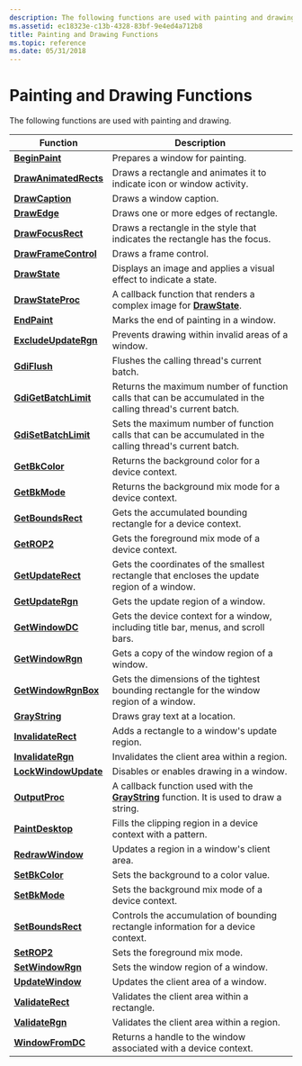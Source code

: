 ```yaml
---
description: The following functions are used with painting and drawing.
ms.assetid: ec18323e-c13b-4328-83bf-9e4ed4a712b8
title: Painting and Drawing Functions
ms.topic: reference
ms.date: 05/31/2018
---
```


# Painting and Drawing Functions

The following functions are used with painting and drawing.



| Function                                       | Description                                                                                                 |
|------------------------------------------------|-------------------------------------------------------------------------------------------------------------|
| [**BeginPaint**](/windows/desktop/api/Winuser/nf-winuser-beginpaint)               | Prepares a window for painting.                                                                             |
| [**DrawAnimatedRects**](/windows/desktop/api/Winuser/nf-winuser-drawanimatedrects) | Draws a rectangle and animates it to indicate icon or window activity.                                      |
| [**DrawCaption**](/windows/desktop/api/Winuser/nf-winuser-drawcaption)             | Draws a window caption.                                                                                     |
| [**DrawEdge**](/windows/desktop/api/Winuser/nf-winuser-drawedge)                   | Draws one or more edges of rectangle.                                                                       |
| [**DrawFocusRect**](/windows/desktop/api/Winuser/nf-winuser-drawfocusrect)         | Draws a rectangle in the style that indicates the rectangle has the focus.                                  |
| [**DrawFrameControl**](/windows/desktop/api/Winuser/nf-winuser-drawframecontrol)   | Draws a frame control.                                                                                      |
| [**DrawState**](/windows/desktop/api/Winuser/nf-winuser-drawstatea)                 | Displays an image and applies a visual effect to indicate a state.                                          |
| [**DrawStateProc**](/windows/desktop/api/Winuser/nc-winuser-drawstateproc)         | A callback function that renders a complex image for [**DrawState**](/windows/desktop/api/Winuser/nf-winuser-drawstatea).                        |
| [**EndPaint**](/windows/desktop/api/Winuser/nf-winuser-endpaint)                   | Marks the end of painting in a window.                                                                      |
| [**ExcludeUpdateRgn**](/windows/desktop/api/Winuser/nf-winuser-excludeupdatergn)   | Prevents drawing within invalid areas of a window.                                                          |
| [**GdiFlush**](/windows/desktop/api/Wingdi/nf-wingdi-gdiflush)                   | Flushes the calling thread's current batch.                                                                 |
| [**GdiGetBatchLimit**](/windows/desktop/api/Wingdi/nf-wingdi-gdigetbatchlimit)   | Returns the maximum number of function calls that can be accumulated in the calling thread's current batch. |
| [**GdiSetBatchLimit**](/windows/desktop/api/Wingdi/nf-wingdi-gdisetbatchlimit)   | Sets the maximum number of function calls that can be accumulated in the calling thread's current batch.    |
| [**GetBkColor**](/windows/desktop/api/Wingdi/nf-wingdi-getbkcolor)               | Returns the background color for a device context.                                                          |
| [**GetBkMode**](/windows/desktop/api/Wingdi/nf-wingdi-getbkmode)                 | Returns the background mix mode for a device context.                                                       |
| [**GetBoundsRect**](/windows/desktop/api/Wingdi/nf-wingdi-getboundsrect)         | Gets the accumulated bounding rectangle for a device context.                                               |
| [**GetROP2**](/windows/desktop/api/Wingdi/nf-wingdi-getrop2)                     | Gets the foreground mix mode of a device context.                                                           |
| [**GetUpdateRect**](/windows/desktop/api/Winuser/nf-winuser-getupdaterect)         | Gets the coordinates of the smallest rectangle that encloses the update region of a window.                 |
| [**GetUpdateRgn**](/windows/desktop/api/Winuser/nf-winuser-getupdatergn)           | Gets the update region of a window.                                                                         |
| [**GetWindowDC**](/windows/desktop/api/Winuser/nf-winuser-getwindowdc)             | Gets the device context for a window, including title bar, menus, and scroll bars.                          |
| [**GetWindowRgn**](/windows/desktop/api/Winuser/nf-winuser-getwindowrgn)           | Gets a copy of the window region of a window.                                                               |
| [**GetWindowRgnBox**](/windows/desktop/api/Winuser/nf-winuser-getwindowrgnbox)     | Gets the dimensions of the tightest bounding rectangle for the window region of a window.                   |
| [**GrayString**](/windows/desktop/api/Winuser/nf-winuser-graystringa)               | Draws gray text at a location.                                                                              |
| [**InvalidateRect**](/windows/desktop/api/Winuser/nf-winuser-invalidaterect)       | Adds a rectangle to a window's update region.                                                               |
| [**InvalidateRgn**](/windows/desktop/api/Winuser/nf-winuser-invalidatergn)         | Invalidates the client area within a region.                                                                |
| [**LockWindowUpdate**](/windows/desktop/api/Winuser/nf-winuser-lockwindowupdate)   | Disables or enables drawing in a window.                                                                    |
| [**OutputProc**](/windows/desktop/api/Winuser/nc-winuser-graystringproc)               | A callback function used with the [**GrayString**](/windows/desktop/api/Winuser/nf-winuser-graystringa) function. It is used to draw a string.   |
| [**PaintDesktop**](/windows/desktop/api/Winuser/nf-winuser-paintdesktop)           | Fills the clipping region in a device context with a pattern.                                               |
| [**RedrawWindow**](/windows/desktop/api/Winuser/nf-winuser-redrawwindow)           | Updates a region in a window's client area.                                                                 |
| [**SetBkColor**](/windows/desktop/api/Wingdi/nf-wingdi-setbkcolor)               | Sets the background to a color value.                                                                       |
| [**SetBkMode**](/windows/desktop/api/Wingdi/nf-wingdi-setbkmode)                 | Sets the background mix mode of a device context.                                                           |
| [**SetBoundsRect**](/windows/desktop/api/Wingdi/nf-wingdi-setboundsrect)         | Controls the accumulation of bounding rectangle information for a device context.                           |
| [**SetROP2**](/windows/desktop/api/Wingdi/nf-wingdi-setrop2)                     | Sets the foreground mix mode.                                                                               |
| [**SetWindowRgn**](/windows/desktop/api/Winuser/nf-winuser-setwindowrgn)           | Sets the window region of a window.                                                                         |
| [**UpdateWindow**](/windows/desktop/api/Winuser/nf-winuser-updatewindow)           | Updates the client area of a window.                                                                        |
| [**ValidateRect**](/windows/desktop/api/Winuser/nf-winuser-validaterect)           | Validates the client area within a rectangle.                                                               |
| [**ValidateRgn**](/windows/desktop/api/Winuser/nf-winuser-validatergn)             | Validates the client area within a region.                                                                  |
| [**WindowFromDC**](/windows/desktop/api/Winuser/nf-winuser-windowfromdc)           | Returns a handle to the window associated with a device context.                                            |



 

 

 



